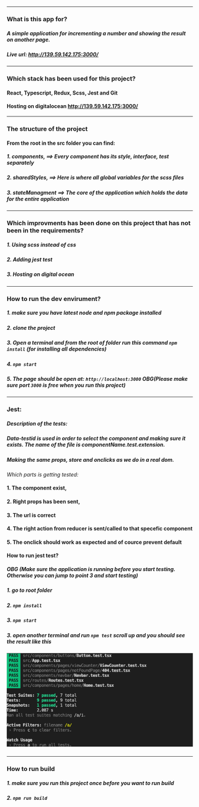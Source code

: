 ----
###  What is this app for?
##### A simple application for incrementing a number and showing the result on another page.
##### Live url: http://139.59.142.175:3000/
----

###  Which stack has been used for this project?

#### React, Typescript, Redux, Scss, Jest and Git
#### Hosting on  digitalocean http://139.59.142.175:3000/
------

### The structure of the project 
#### From the root in the src  folder you can find:
##### 1. components,    ==> Every component has its style, interface, test separately 
##### 2. sharedStyles,  ==> Here is where all global variables for the scss files
##### 3. stateManagment ==> The core of the application which holds the data for the entire application

------

### Which improvments has been done on this project that has not been in the requirements?
##### 1. Using scss instead of css
##### 2. Adding jest test
##### 3. Hosting on digital ocean
------

### How to run the dev envirument? 
##### 1. make sure you have latest node and npm package installed
##### 2. clone the project
##### 3. Open a terminal and from the root of folder run this command `npm install` (for installing all dependencies)
##### 4. `npm start`
##### 5. The page should be open at: `http://localhost:3000` *OBG*(Please make sure port `3000` is free when you run this project)

------
### Jest: 
##### Description of the tests: 
##### Data-testid is used in order to select the component and making sure it exists. The name of the file is componentName.test.extension. 
##### Making the same props, store and onclicks as we do in a real dom. 
*Which parts is getting tested:*
#### 1. The component exist, 
#### 2. Right props has been sent, 
#### 3. The url is correct 
#### 4. The right action from reducer is sent/called to that specefic component
#### 5. The onclick should work as expected and of cource prevent default

#### How to run jest test? 
##### *OBG* (Make sure the application is running before you start testing. Otherwise you can jump to point 3 and start testing)  
##### 1. go to root folder
##### 2. `npm install`
##### 3. `npm start`
##### 3. open another terminal and run `npm test` scroll up and you should see the result like this
##### ![./public/test-react-app.png](./public/pictures/test-react-app.png)

------
### How to run build
##### 1. make sure you run this project once before you want to run build
##### 2. `npm run build` 
